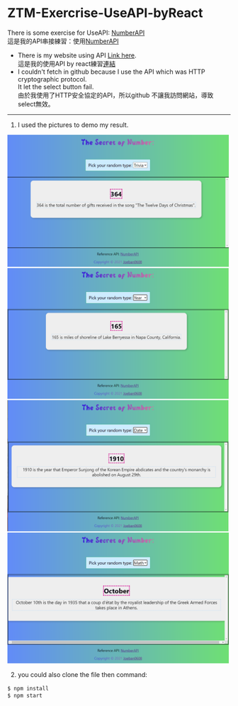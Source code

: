# ZTM-Exercrise-UseAPI-byReact
There is some exercise for UseAPI: [NumberAPI](http://numbersapi.com/#random/math "title")  
這是我的API串接練習：使用[NumberAPI](http://numbersapi.com/#random/math "title")
- There is my website using API [Link here](https://joeban0608.github.io/ZTM-Exercrise-UseAPI-byReact/ "title").  
  這是我的使用API by react練習[連結](https://joeban0608.github.io/ZTM-Exercrise-UseAPI-byReact/ "title")  
- I couldn't fetch in github because I use the API which was HTTP cryptographic protocol.  
  It let the select button fail.  
  由於我使用了HTTP安全協定的API，所以github 不讓我訪問網站，導致select無效。
---
1. I used the pictures to demo my result.
<img src="https://github.com/joeban0608/ZTM-Exercrise-UseAPI-byReact/blob/main/pic1.png" width="500" />
<img src="https://github.com/joeban0608/ZTM-Exercrise-UseAPI-byReact/blob/main/pic2.png" width="500" />
<img src="https://github.com/joeban0608/ZTM-Exercrise-UseAPI-byReact/blob/main/pic3.png" width="500" />
<img src="https://github.com/joeban0608/ZTM-Exercrise-UseAPI-byReact/blob/main/pic4.png" width="500" />

2. you could also clone the file
  then command:
```console
$ npm install
$ npm start
```
